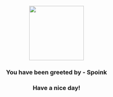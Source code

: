 <p align="center">
    <img src="https://raw.githubusercontent.com/PokeAPI/sprites/master/sprites/pokemon/325.png" width="150" height="150">
</p>
<h3 align="center">You have been greeted by - <b>Spoink</b></h3>
<h3 align="center">Have a nice day!</h3>
